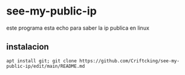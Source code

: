 # see-my-public-ip
este programa esta echo para saber la ip publica en linux

## instalacion
```shell script
apt install git; git clone https://github.com/Criftcking/see-my-public-ip/edit/main/README.md
```
